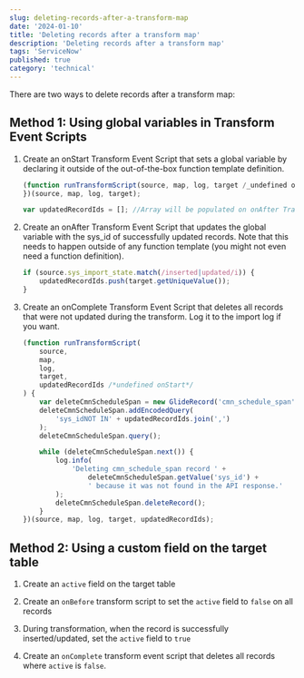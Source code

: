 ```yaml
---
slug: deleting-records-after-a-transform-map
date: '2024-01-10'
title: 'Deleting records after a transform map'
description: 'Deleting records after a transform map'
tags: 'ServiceNow'
published: true
category: 'technical'
---
```


There are two ways to delete records after a transform map:

## Method 1: Using global variables in Transform Event Scripts

1. Create an onStart Transform Event Script that sets a global variable by declaring it outside of the out-of-the-box function template definition.

    ```js
    (function runTransformScript(source, map, log, target /_undefined onStart_/ ) {
    })(source, map, log, target);

    var updatedRecordIds = []; //Array will be populated on onAfter Transform Scripts
    ```

2. Create an onAfter Transform Event Script that updates the global variable with the sys_id of successfully updated records. Note that this needs to happen outside of any function template (you might not even need a function definition).

    ```js
    if (source.sys_import_state.match(/inserted|updated/i)) {
    	updatedRecordIds.push(target.getUniqueValue());
    }
    ```

3. Create an onComplete Transform Event Script that deletes all records that were not updated during the transform. Log it to the import log if you want.

    ```js
    (function runTransformScript(
    	source,
    	map,
    	log,
    	target,
    	updatedRecordIds /*undefined onStart*/
    ) {
    	var deleteCmnScheduleSpan = new GlideRecord('cmn_schedule_span');
    	deleteCmnScheduleSpan.addEncodedQuery(
    		'sys_idNOT IN' + updatedRecordIds.join(',')
    	);
    	deleteCmnScheduleSpan.query();

    	while (deleteCmnScheduleSpan.next()) {
    		log.info(
    			'Deleting cmn_schedule_span record ' +
    				deleteCmnScheduleSpan.getValue('sys_id') +
    				' because it was not found in the API response.'
    		);
    		deleteCmnScheduleSpan.deleteRecord();
    	}
    })(source, map, log, target, updatedRecordIds);
    ```

## Method 2: Using a custom field on the target table

1. Create an `active` field on the target table

2. Create an `onBefore` transform script to set the `active` field to `false` on all records

3. During transformation, when the record is successfully inserted/updated, set the `active` field to `true`

4. Create an `onComplete` transform event script that deletes all records where `active` is `false`.
